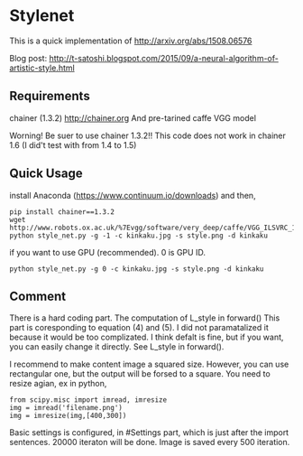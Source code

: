 # Stylenet

This is a quick implementation of http://arxiv.org/abs/1508.06576

Blog post: http://t-satoshi.blogspot.com/2015/09/a-neural-algorithm-of-artistic-style.html

## Requirements
chainer (1.3.2)
http://chainer.org
And pre-tarined caffe VGG model

Worning! Be suer to use chainer 1.3.2!!
This code does not work in chainer 1.6 (I did't test with from 1.4 to 1.5)  

## Quick Usage
install Anaconda (https://www.continuum.io/downloads) and then, 
```
pip install chainer==1.3.2
wget http://www.robots.ox.ac.uk/%7Evgg/software/very_deep/caffe/VGG_ILSVRC_19_layers.caffemodel
python style_net.py -g -1 -c kinkaku.jpg -s style.png -d kinkaku
```
if you want to use GPU (recommended). 0 is GPU ID.
```
python style_net.py -g 0 -c kinkaku.jpg -s style.png -d kinkaku
```

## Comment
There is a hard coding part. The computation of L_style in forward()
This part is coresponding to equation (4) and (5).
I did not paramatalized it because it would be too complizated. 
I think defalt is fine, but if you want, you can easily change it directly. See L_style in forward().

I recommend to make content image a squared size.
However, you can use rectangular one, but the output will be forsed to a square.
You need to resize agian, ex in python,
```
from scipy.misc import imread, imresize
img = imread('filename.png')
img = imresize(img,[400,300])
```

Basic settings is configured, in #Settings part, which is just after the import sentences.
20000 iteraton will be done. Image is saved every 500 iteration.
